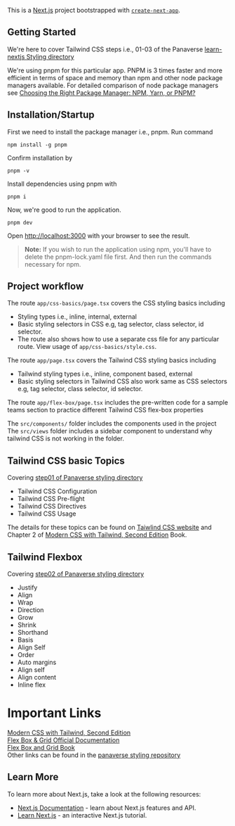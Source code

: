 This is a [Next.js](https://nextjs.org/) project bootstrapped with [`create-next-app`](https://github.com/vercel/next.js/tree/canary/packages/create-next-app).

## Getting Started

We're here to cover Tailwind CSS steps i.e., 01-03 of the Panaverse [learn-nextjs Styling directory](https://github.com/panaverse/learn-nextjs/tree/main/step07_styling)

We're using pnpm for this particular app. PNPM is 3 times faster and more efficient in terms of space and memory than npm and other node package managers available.
For detailed comparison of node package managers see [Choosing the Right Package Manager: NPM, Yarn, or PNPM?](https://hackernoon.com/choosing-the-right-package-manager-npm-yarn-or-pnpm)

## Installation/Startup

First we need to install the package manager i.e., pnpm. Run command

```
npm install -g pnpm
```

Confirm installation by

```
pnpm -v
```

Install dependencies using pnpm with

```
pnpm i
```

Now, we're good to run the application.

```
pnpm dev
```

Open [http://localhost:3000](http://localhost:3000) with your browser to see the result.

> **Note:** If you wish to run the application using npm, you'll have to delete the pnpm-lock.yaml file first. And then run the commands necessary for npm.

## Project workflow

The route `app/css-basics/page.tsx` covers the CSS styling basics including

- Styling types i.e., inline, internal, external
- Basic styling selectors in CSS e.g, tag selector, class selector, id selector.
- The route also shows how to use a separate css file for any particular route. View usage of `app/css-basics/style.css`.

The route `app/page.tsx` covers the Tailwind CSS styling basics including

- Tailwind styling types i.e., inline, component based, external
- Basic styling selectors in Tailwind CSS also work same as CSS selectors e.g, tag selector, class selector, id selector.

The route `app/flex-box/page.tsx` includes the pre-written code for a sample teams section to practice different Tailwind CSS flex-box properties

The `src/components/` folder includes the components used in the project
The `src/views` folder includes a sidebar component to understand why tailwind CSS is not working in the folder.

## Tailwind CSS basic Topics

Covering [step01 of Panaverse styling directory](https://github.com/panaverse/learn-nextjs/tree/main/step07_styling/01.tailwindCSS)

- Tailwind CSS Configuration
- Tailwind CSS Pre-flight
- Tailwind CSS Directives
- Tailwind CSS Usage

The details for these topics can be found on [Taiwlind CSS website](https://tailwindcss.com/docs) and Chapter 2 of [Modern CSS with Tailwind, Second Edition](https://pragprog.com/titles/tailwind2/modern-css-with-tailwind-second-edition/) Book.

## Tailwind Flexbox

Covering [step02 of Panaverse styling directory](https://github.com/panaverse/learn-nextjs/tree/main/step07_styling/02.flexBox-with-tailwind)

- Justify
- Align
- Wrap
- Direction
- Grow
- Shrink
- Shorthand
- Basis
- Align Self
- Order
- Auto margins
- Align self
- Align content
- Inline flex

# Important Links

[Modern CSS with Tailwind, Second Edition](https://pragprog.com/titles/tailwind2/modern-css-with-tailwind-second-edition/)\
[Flex Box & Grid Official Documentation](https://tailwindcss.com/docs/flex-basis)\
[Flex Box and Grid Book](https://shrutibalasa.gumroad.com/l/css-flex-and-grid)\
Other links can be found in the [panaverse styling repository](https://github.com/panaverse/learn-nextjs/tree/main/step07_styling)

## Learn More

To learn more about Next.js, take a look at the following resources:

- [Next.js Documentation](https://nextjs.org/docs) - learn about Next.js features and API.
- [Learn Next.js](https://nextjs.org/learn) - an interactive Next.js tutorial.
